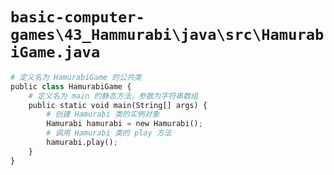 # `basic-computer-games\43_Hammurabi\java\src\HamurabiGame.java`

```py
# 定义名为 HamurabiGame 的公共类
public class HamurabiGame {
    # 定义名为 main 的静态方法，参数为字符串数组
    public static void main(String[] args) {
        # 创建 Hamurabi 类的实例对象
        Hamurabi hamurabi = new Hamurabi();
        # 调用 Hamurabi 类的 play 方法
        hamurabi.play();
    }
}
```